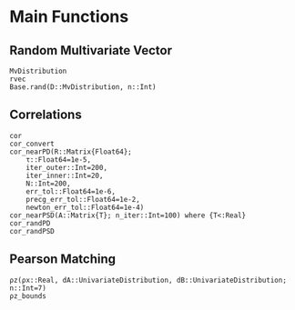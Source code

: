 # Main Functions

## Random Multivariate Vector

```@docs
MvDistribution
rvec
Base.rand(D::MvDistribution, n::Int)
```

## Correlations

```@docs
cor
cor_convert
cor_nearPD(R::Matrix{Float64};
    τ::Float64=1e-5,
    iter_outer::Int=200,
    iter_inner::Int=20,
    N::Int=200,
    err_tol::Float64=1e-6,
    precg_err_tol::Float64=1e-2,
    newton_err_tol::Float64=1e-4)
cor_nearPSD(A::Matrix{T}; n_iter::Int=100) where {T<:Real}
cor_randPD
cor_randPSD
```

## Pearson Matching

```@docs
ρz(ρx::Real, dA::UnivariateDistribution, dB::UnivariateDistribution; n::Int=7)
ρz_bounds
```
